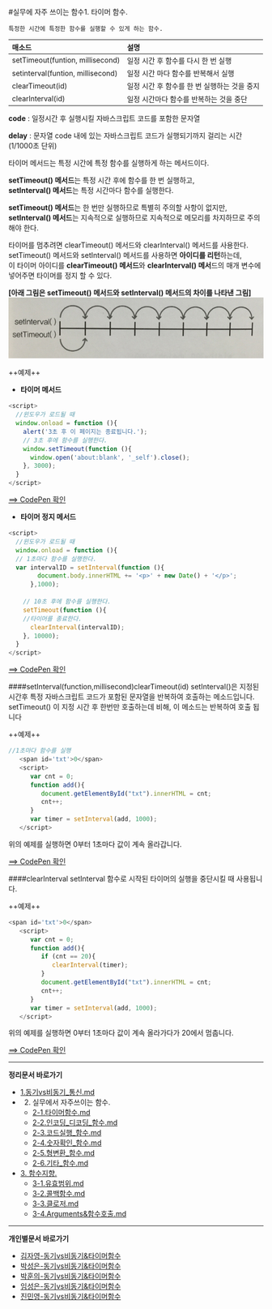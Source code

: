 #실무에 자주 쓰이는 함수1. 타이머 함수.
```
특정한 시간에 특정한 함수를 실행할 수 있게 하는 함수.
```

|매소드| 설명|
| :------------ | :------------|
|setTimeout(funtion, millisecond) |일정 시간 후 함수를 다시 한 번 실행|
|setinterval(funtion, millisecond) |일정 시간 마다 함수를 반복해서 실행|
|clearTimeout(id) |일정 시간 후 함수를 한 번 실행하는 것을 중지|
|clearlnterval(id) |일정 시간마다 함수를 반복하는 것을 중단|

**code** : 일정시간 후 실행시킬 자바스크립트 코드를 포함한 문자열

**delay** : 문자열 code 내에 있는 자바스크립트 코드가 실행되기까지 걸리는 시간 (1/1000초 단위)

타이머 메서드는 특정 시간에 특정 함수를 실행하게 하는 메서드이다.<br/>

**setTimeout() 메서드**는 특정 시간 후에 함수를 한 번 실행하고,<br/>
**setInterval() 메서드**는 특정 시간마다 함수를 실행한다.<br/>

**setTimeout() 메서드**는 한 번만 실행하므로 특별히 주의할 사항이 없지만, <br/>
**setInterval() 메서드**는 지속적으로 실행하므로 지속적으로 메모리를 차지하므로 주의해야 한다.

타이머를 멈추려면 clearTimeout() 메서드와 clearInterval() 메서드를 사용한다.<br/>
setTimeout() 메서드와 setInterval() 메서드를 사용하면 **아이디를 리턴**하는데,<br/>
이 타이머 아이디를 **clearTimeout() 메서드**와 **clearInterval() 메서**드의 매개 변수에 넣어주면 타이머를 정지 할 수 있다.

**[아래 그림은 setTimeout() 메서드와 setInterval() 메서드의 차이를 나타낸 그림]**
![setTimeout() 메서드와 setInterval() 메서드의 차이 이미지](../images/seongeun_02.jpg)

++예제++

* **타이머 메서드**

```javascript
<script>
  //윈도우가 로드될 때
  window.onload = function (){
    alert('3초 후 이 페이지는 종료됩니다.');
    // 3초 후에 함수를 실행한다.
    window.setTimeout(function (){
      window.open('about:blank', '_self').close();
    }, 3000);
  }
</script> 
```

[==> CodePen 확인](http://codepen.io/lseeee/pen/RrNNoO)

* **타이머 정지 메서드**

```javascript
<script>
  //윈도우가 로드될 때
  window.onload = function (){
  // 1초마다 함수를 실행한다.
  var intervalID = setInterval(function (){
        document.body.innerHTML += '<p>' + new Date() + '</p>';
      },1000);
    
    // 10초 후에 함수를 실행한다.
    setTimeout(function (){
    //타이머를 종료한다.
      clearInterval(intervalID);
    }, 10000);
  }
</script> 
```

[==> CodePen 확인](http://codepen.io/lseeee/pen/zrxxRj)

####setInterval(function,millisecond)clearTimeout(id)
setInterval()은 지정된 시간후 특정 자바스크립트 코드가 포함된 문자열을 반복하여 호출하는 메소드입니다. setTimeout() 이 지정 시간 후 한번만 호출하는데 비해, 이 메소드는 반복하여 호출 됩니다

++예제++
```javascript
//1초마다 함수를 실행
   <span id='txt'>0</span>
   <script>
      var cnt = 0;
      function add(){
         document.getElementById("txt").innerHTML = cnt;
         cnt++;
      }
      var timer = setInterval(add, 1000);
   </script>
   ```

​위의 예제를 실행하면 0부터 1초마다 값이 계속 올라갑니다.

[==> CodePen 확인](http://codepen.io/lseeee/pen/yeyPvL)

####clearInterval
setInterval 함수로 시작된 타이머의 실행을 중단시킬 때 사용됩니다.

++예제++
```javascript
<span id='txt'>0</span>
   <script>
      var cnt = 0;
      function add(){
         if (cnt == 20){
            clearInterval(timer);
         }
         document.getElementById("txt").innerHTML = cnt;
         cnt++;
      }
      var timer = setInterval(add, 1000);
   </script>
```
위의 예제를 실행하면 0부터 1초마다 값이 계속 올라가다가 20에서 멈춥니다.

[==> CodePen 확인](http://codepen.io/lseeee/pen/wMBPyN)

----

**정리문서 바로가기**

* [1.동기vs비동기_통신.md](https://github.com/demun/FrontEndStudy/blob/master/document/Javascript/docs/1.%EB%8F%99%EA%B8%B0vs%EB%B9%84%EB%8F%99%EA%B8%B0_%ED%86%B5%EC%8B%A0.md)
* 2. 실무에서 자주쓰이는 함수.
  - [2-1.타이머함수.md](https://github.com/demun/FrontEndStudy/blob/master/document/Javascript/docs/2-1.%ED%83%80%EC%9D%B4%EB%A8%B8%ED%95%A8%EC%88%98.md)
  - [2-2.인코딩_디코딩_함수.md](https://github.com/demun/FrontEndStudy/blob/master/document/Javascript/docs/2-2.%EC%9D%B8%EC%BD%94%EB%94%A9_%EB%94%94%EC%BD%94%EB%94%A9_%ED%95%A8%EC%88%98.md)
  - [2-3.코드실행_함수.md](https://github.com/demun/FrontEndStudy/blob/master/document/Javascript/docs/2-3.%EC%BD%94%EB%93%9C%EC%8B%A4%ED%96%89_%ED%95%A8%EC%88%98.md)
  - [2-4.숫자확인_함수.md](https://github.com/demun/FrontEndStudy/blob/master/document/Javascript/docs/2-4.%EC%88%AB%EC%9E%90%ED%99%95%EC%9D%B8_%ED%95%A8%EC%88%98.md)
  - [2-5.형변환_함수.md](https://github.com/demun/FrontEndStudy/blob/master/document/Javascript/docs/2-5.%ED%98%95%EB%B3%80%ED%99%98_%ED%95%A8%EC%88%98.md)
  - [2-6.기타_함수.md](https://github.com/demun/FrontEndStudy/blob/master/document/Javascript/docs/2-6.%EA%B8%B0%ED%83%80_%ED%95%A8%EC%88%98.md)  
* [3. 함수지향.](https://github.com/demun/FrontEndStudy/blob/master/document/Javascript/docs/3-0.%ED%95%A8%EC%88%98%EC%A7%80%ED%96%A5.md)
  - [3-1.유효범위.md](https://github.com/demun/FrontEndStudy/blob/master/document/Javascript/docs/3-1.%EC%9C%A0%ED%9A%A8%EB%B2%94%EC%9C%84.md)  
  - [3-2.콜백함수.md](https://github.com/demun/FrontEndStudy/blob/master/document/Javascript/docs/3-2.%EC%BD%9C%EB%B0%B1%ED%95%A8%EC%88%98.md)
  - [3-3.클로저.md](https://github.com/demun/FrontEndStudy/blob/master/document/Javascript/docs/3-3.%20%ED%81%B4%EB%A1%9C%EC%A0%80.md)
  - [3-4.Arguments&함수호출.md](https://github.com/demun/FrontEndStudy/blob/master/document/Javascript/docs/3-4.Arguments%26%ED%95%A8%EC%88%98%ED%98%B8%EC%B6%9C.md)
    
----

**개인별문서 바로가기**
* [김자영-동기vs비동기&타이머함수](https://github.com/demun/FrontEndStudy/blob/master/document/Javascript/docs/Team/01_%EB%8F%99%EA%B8%B0_%EB%B9%84%EB%8F%99%EA%B8%B0%26%ED%83%80%EC%9D%B4%EB%A8%B8%ED%95%A8%EC%88%98/%EA%B9%80%EC%9E%90%EC%98%81_%EB%8F%99%EA%B8%B0_%EB%B9%84%EB%8F%99%EA%B8%B0%26%ED%83%80%EC%9D%B4%EB%A8%B8%ED%95%A8%EC%88%98.md)
* [박성은-동기vs비동기&타이머함수](https://github.com/demun/FrontEndStudy/blob/master/document/Javascript/docs/Team/01_%EB%8F%99%EA%B8%B0_%EB%B9%84%EB%8F%99%EA%B8%B0%26%ED%83%80%EC%9D%B4%EB%A8%B8%ED%95%A8%EC%88%98/%EB%B0%95%EC%84%B1%EC%9D%80_%EB%8F%99%EA%B8%B0_%EB%B9%84%EB%8F%99%EA%B8%B0%26%ED%83%80%EC%9D%B4%EB%A8%B8%ED%95%A8%EC%88%98.md)
* [박훈의-동기vs비동기&타이머함수](https://github.com/demun/FrontEndStudy/blob/master/document/Javascript/docs/Team/01_%EB%8F%99%EA%B8%B0_%EB%B9%84%EB%8F%99%EA%B8%B0%26%ED%83%80%EC%9D%B4%EB%A8%B8%ED%95%A8%EC%88%98/%EB%B0%95%ED%9B%88%EC%9D%98_%EB%8F%99%EA%B8%B0_%EB%B9%84%EB%8F%99%EA%B8%B0%26%ED%83%80%EC%9D%B4%EB%A8%B8%ED%95%A8%EC%88%98.md)
* [임성은-동기vs비동기&타이머함수](https://github.com/demun/FrontEndStudy/blob/master/document/Javascript/docs/Team/01_%EB%8F%99%EA%B8%B0_%EB%B9%84%EB%8F%99%EA%B8%B0%26%ED%83%80%EC%9D%B4%EB%A8%B8%ED%95%A8%EC%88%98/%EC%9E%84%EC%84%B1%EC%9D%80_%EB%8F%99%EA%B8%B0_%EB%B9%84%EB%8F%99%EA%B8%B0%26%ED%83%80%EC%9D%B4%EB%A8%B8%ED%95%A8%EC%88%98.md)
* [진민영-동기vs비동기&타이머함수](https://github.com/demun/FrontEndStudy/blob/master/document/Javascript/docs/Team/01_%EB%8F%99%EA%B8%B0_%EB%B9%84%EB%8F%99%EA%B8%B0%26%ED%83%80%EC%9D%B4%EB%A8%B8%ED%95%A8%EC%88%98/%EC%A7%84%EB%AF%BC%EC%98%81_%EB%8F%99%EA%B8%B0_%EB%B9%84%EB%8F%99%EA%B8%B0%26%ED%83%80%EC%9D%B4%EB%A8%B8%ED%95%A8%EC%88%98.md)

